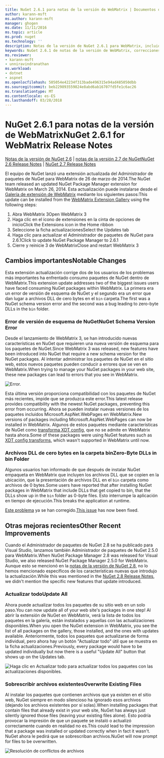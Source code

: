 ```yaml
---
title: NuGet 2.6.1 para notas de la versión de WebMatrix | Documentos de Microsoft
author: karann-msft
ms.author: karann-msft
manager: ghogen
ms.date: 11/11/2016
ms.topic: article
ms.prod: nuget
ms.technology: ''
description: Notas de la versión de NuGet 2.6.1 para WebMatrix, incluidos los problemas conocidos, correcciones de errores, las funciones agregadas y dcr.
keywords: NuGet 2.6.1 de notas de la versión de WebMatrix, correcciones de errores, problemas conocidos, agregar características, DCR
ms.reviewer:
- karann-msft
- unniravindranathan
ms.workload:
- dotnet
- aspnet
ms.openlocfilehash: 505054e42234f313bade496315e94ad485050dbb
ms.sourcegitcommit: beb229893559824e8abd6ab16707fd5fe1c6ac26
ms.translationtype: MT
ms.contentlocale: es-ES
ms.lasthandoff: 03/28/2018
---
```

# <a name="nuget-261-for-webmatrix-release-notes"></a><span data-ttu-id="74c7d-104">NuGet 2.6.1 para notas de la versión de WebMatrix</span><span class="sxs-lookup"><span data-stu-id="74c7d-104">NuGet 2.6.1 for WebMatrix Release Notes</span></span>

<span data-ttu-id="74c7d-105">[Notas de la versión de NuGet 2.6](../release-notes/nuget-2.6.md) | [notas de la versión 2.7 de NuGet](../release-notes/nuget-2.7.md)</span><span class="sxs-lookup"><span data-stu-id="74c7d-105">[NuGet 2.6 Release Notes](../release-notes/nuget-2.6.md) | [NuGet 2.7 Release Notes](../release-notes/nuget-2.7.md)</span></span>

<span data-ttu-id="74c7d-106">El equipo de NuGet lanzó una extensión actualizada del Administrador de paquetes de NuGet para WebMatrix de 26 de marzo de 2014.</span><span class="sxs-lookup"><span data-stu-id="74c7d-106">The NuGet team released an updated NuGet Package Manager extension for WebMatrix on March 26, 2014.</span></span>  <span data-ttu-id="74c7d-107">Esta actualización puede instalarse desde el [Galería de extensión de WebMatrix](https://blogs.iis.net/webmatrix/retiring-the-webmatrix-extensions-gallery) mediante los siguientes pasos:</span><span class="sxs-lookup"><span data-stu-id="74c7d-107">This update can be installed from the [WebMatrix Extension Gallery](https://blogs.iis.net/webmatrix/retiring-the-webmatrix-extensions-gallery) using the following steps:</span></span>

1. <span data-ttu-id="74c7d-108">Abra WebMatrix 3</span><span class="sxs-lookup"><span data-stu-id="74c7d-108">Open WebMatrix 3</span></span>
1. <span data-ttu-id="74c7d-109">Haga clic en el icono de extensiones en la cinta de opciones de inicio</span><span class="sxs-lookup"><span data-stu-id="74c7d-109">Click the Extensions icon in the Home ribbon</span></span>
1. <span data-ttu-id="74c7d-110">Seleccione la ficha actualizaciones</span><span class="sxs-lookup"><span data-stu-id="74c7d-110">Select the Updates tab</span></span>
1. <span data-ttu-id="74c7d-111">Haga clic para actualizar el Administrador de paquetes de NuGet para 2.6.1</span><span class="sxs-lookup"><span data-stu-id="74c7d-111">Click to update NuGet Package Manager to 2.6.1</span></span>
1. <span data-ttu-id="74c7d-112">Cierre y reinicie 3 de WebMatrix</span><span class="sxs-lookup"><span data-stu-id="74c7d-112">Close and restart WebMatrix 3</span></span>

## <a name="notable-changes"></a><span data-ttu-id="74c7d-113">Cambios importantes</span><span class="sxs-lookup"><span data-stu-id="74c7d-113">Notable Changes</span></span>

<span data-ttu-id="74c7d-114">Esta extensión actualización corrige dos de los usuarios de los problemas más importantes ha enfrentado consumo paquetes de NuGet dentro de WebMatrix.</span><span class="sxs-lookup"><span data-stu-id="74c7d-114">This extension update addresses two of the biggest issues users have faced consuming NuGet packages within WebMatrix.</span></span>  <span data-ttu-id="74c7d-115">La primera era un error de versión de esquema de NuGet y el segundo era un error que dan lugar a archivos DLL de cero bytes en el `bin` carpeta.</span><span class="sxs-lookup"><span data-stu-id="74c7d-115">The first was a NuGet schema version error and the second was a bug leading to zero-byte DLLs in the `bin` folder.</span></span>

### <a name="nuget-schema-version-error"></a><span data-ttu-id="74c7d-116">Error de versión de esquema de NuGet</span><span class="sxs-lookup"><span data-stu-id="74c7d-116">NuGet Schema Version Error</span></span>

<span data-ttu-id="74c7d-117">Desde el lanzamiento de WebMatrix 3, se han introducido nuevas características en NuGet que requieren una nueva versión de esquema para los paquetes de NuGet.</span><span class="sxs-lookup"><span data-stu-id="74c7d-117">Since WebMatrix 3 was released, new features have been introduced into NuGet that require a new schema version for the NuGet packages.</span></span>  <span data-ttu-id="74c7d-118">Al intentar administrar los paquetes de NuGet en el sitio web, estos nuevos paquetes pueden conducir a errores que se ven en WebMatrix.</span><span class="sxs-lookup"><span data-stu-id="74c7d-118">When trying to manage your NuGet packages in your web site, these new packages can lead to errors that you see in WebMatrix.</span></span>

![Error.](./media/NuGet-2.8/webmatrix-schema-version.png)

<span data-ttu-id="74c7d-122">Esta última versión proporciona compatibilidad con los paquetes de NuGet más recientes, impide que se produzca este error.</span><span class="sxs-lookup"><span data-stu-id="74c7d-122">This latest release provides compatibility with the newest NuGet packages, preventing this error from occurring.</span></span> <span data-ttu-id="74c7d-123">Ahora se pueden instalar nuevas versiones de los paquetes incluidos Microsoft.AspNet.WebPages en WebMatrix.</span><span class="sxs-lookup"><span data-stu-id="74c7d-123">New versions of packages including Microsoft.AspNet.WebPages can now be installed in WebMatrix.</span></span>  <span data-ttu-id="74c7d-124">Algunos de estos paquetes mediante características de NuGet como [transforma XDT config](../release-notes/nuget-2.6.md#xdt), que no se admite en WebMatrix hasta ahora.</span><span class="sxs-lookup"><span data-stu-id="74c7d-124">Some of these packages were using NuGet features such as [XDT config transforms](../release-notes/nuget-2.6.md#xdt), which wasn't supported in WebMatrix until now.</span></span>

### <a name="zero-byte-dlls-in-bin-folder"></a><span data-ttu-id="74c7d-125">Archivos DLL de cero bytes en la carpeta bin</span><span class="sxs-lookup"><span data-stu-id="74c7d-125">Zero-Byte DLLs in bin Folder</span></span>

<span data-ttu-id="74c7d-126">Algunos usuarios han informado de que después de instalar NuGet empaqueta en WebMatrix que incluyen los archivos DLL que se copien en la ubicación, que la presentación de archivos DLL en el `bin` carpeta como archivos de 0 bytes.</span><span class="sxs-lookup"><span data-stu-id="74c7d-126">Some users have reported that after installing NuGet packages in WebMatrix that include DLLs that get copied to bin, that the DLLs show up in the `bin` folder as 0-byte files.</span></span>  <span data-ttu-id="74c7d-127">Esto interrumpe la aplicación en tiempo de ejecución.</span><span class="sxs-lookup"><span data-stu-id="74c7d-127">This breaks the application at runtime.</span></span>

<span data-ttu-id="74c7d-128">[Este problema](https://nuget.codeplex.com/workitem/4060) ya se han corregido.</span><span class="sxs-lookup"><span data-stu-id="74c7d-128">[This issue](https://nuget.codeplex.com/workitem/4060) has now been fixed.</span></span>

## <a name="other-recent-improvements"></a><span data-ttu-id="74c7d-129">Otras mejoras recientes</span><span class="sxs-lookup"><span data-stu-id="74c7d-129">Other Recent Improvements</span></span>

<span data-ttu-id="74c7d-130">Cuando el Administrador de paquetes de NuGet 2.8 se ha publicado para Visual Studio, lanzamos también Administrador de paquetes de NuGet 2.5.0 para WebMatrix.</span><span class="sxs-lookup"><span data-stu-id="74c7d-130">When NuGet Package Manager 2.8 was released for Visual Studio, we also released NuGet Package Manager 2.5.0 for WebMatrix.</span></span>  <span data-ttu-id="74c7d-131">Aunque esto se mencionó en la [notas de la versión de NuGet 2.8](../release-notes/nuget-2.8.md#webmatrix-nuget-client-updates), no lo hemos mencionado específicos de los características nuevas que introdujo la actualización.</span><span class="sxs-lookup"><span data-stu-id="74c7d-131">While this was mentioned in the [NuGet 2.8 Release Notes](../release-notes/nuget-2.8.md#webmatrix-nuget-client-updates), we didn't mention the specific new features that update introduced.</span></span>

### <a name="update-all"></a><span data-ttu-id="74c7d-132">Actualizar todo</span><span class="sxs-lookup"><span data-stu-id="74c7d-132">Update All</span></span>

<span data-ttu-id="74c7d-133">Ahora puede actualizar todos los paquetes de su sitio web en un solo paso.</span><span class="sxs-lookup"><span data-stu-id="74c7d-133">You can now update all of your web site's packages in one step!</span></span>  <span data-ttu-id="74c7d-134">Al abrir la extensión de NuGet en WebMatrix, verá la lista de todos los paquetes en la galería, están instalados y aquellas con las actualizaciones disponibles.</span><span class="sxs-lookup"><span data-stu-id="74c7d-134">When you open the NuGet extension in WebMatrix, you see the list of all packages on the gallery, those installed, and the ones with updates available.</span></span>  <span data-ttu-id="74c7d-135">Anteriormente, todos los paquetes que actualizarse de forma individual, pero ahora hay un botón "Actualizar todo" útil que se muestra en la ficha actualizaciones.</span><span class="sxs-lookup"><span data-stu-id="74c7d-135">Previously, every package would have to be updated individually but now there is a useful "Update All" button that shows up on the Updates tab.</span></span>

![Haga clic en Actualizar todo para actualizar todos los paquetes con las actualizaciones disponibles.](./media/NuGet-2.8/webmatrix-update-all.png)

### <a name="overwrite-existing-files"></a><span data-ttu-id="74c7d-137">Sobrescribir archivos existentes</span><span class="sxs-lookup"><span data-stu-id="74c7d-137">Overwrite Existing Files</span></span>

<span data-ttu-id="74c7d-138">Al instalar los paquetes que contienen archivos que ya existen en el sitio web, NuGet siempre en modo silencioso ha ignorado esos archivos (dejando los archivos existentes por sí solas).</span><span class="sxs-lookup"><span data-stu-id="74c7d-138">When installing packages that contain files that already exist in your web site, NuGet has always just silently ignored those files (leaving your existing files alone).</span></span>  <span data-ttu-id="74c7d-139">Esto podría provocar la impresión de que un paquete se instaló o actualizó correctamente cuando en realidad no es.</span><span class="sxs-lookup"><span data-stu-id="74c7d-139">This could lead to the impression that a package was installed or updated correctly when in fact it wasn't.</span></span>  <span data-ttu-id="74c7d-140">NuGet ahora le pedirá que se sobrescriban archivos.</span><span class="sxs-lookup"><span data-stu-id="74c7d-140">NuGet will now prompt for files to be overwritten.</span></span>

![Resolución de conflictos de archivos](./media/NuGet-2.8/webmatrix-overwrite-file.png)
